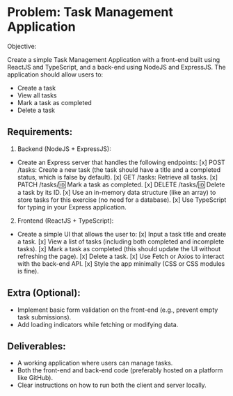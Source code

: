 # Problem: Task Management Application
Objective:

Create a simple Task Management Application with a front-end built using ReactJS and TypeScript, and a back-end using NodeJS and ExpressJS. The application should allow users to:

- Create a task
- View all tasks
- Mark a task as completed
- Delete a task


## Requirements:

1. Backend (NodeJS + ExpressJS):

- Create an Express server that handles the following endpoints:
[x] POST /tasks: Create a new task (the task should have a title and a completed status, which is false by default).
[x] GET /tasks: Retrieve all tasks.
[x] PATCH /tasks/:id: Mark a task as completed.
[x] DELETE /tasks/:id: Delete a task by its ID.
[x] Use an in-memory data structure (like an array) to store tasks for this exercise (no need for a database).
[x] Use TypeScript for typing in your Express application.


2. Frontend (ReactJS + TypeScript):

- Create a simple UI that allows the user to:
[x] Input a task title and create a task.
[x] View a list of tasks (including both completed and incomplete tasks).
[x] Mark a task as completed (this should update the UI without refreshing the page).
[x] Delete a task.
[x] Use Fetch or Axios to interact with the back-end API.
[x] Style the app minimally (CSS or CSS modules is fine).

## Extra (Optional):

- Implement basic form validation on the front-end (e.g., prevent empty task submissions).
- Add loading indicators while fetching or modifying data.

## Deliverables:

- A working application where users can manage tasks.
- Both the front-end and back-end code (preferably hosted on a platform like GitHub).
- Clear instructions on how to run both the client and server locally.
